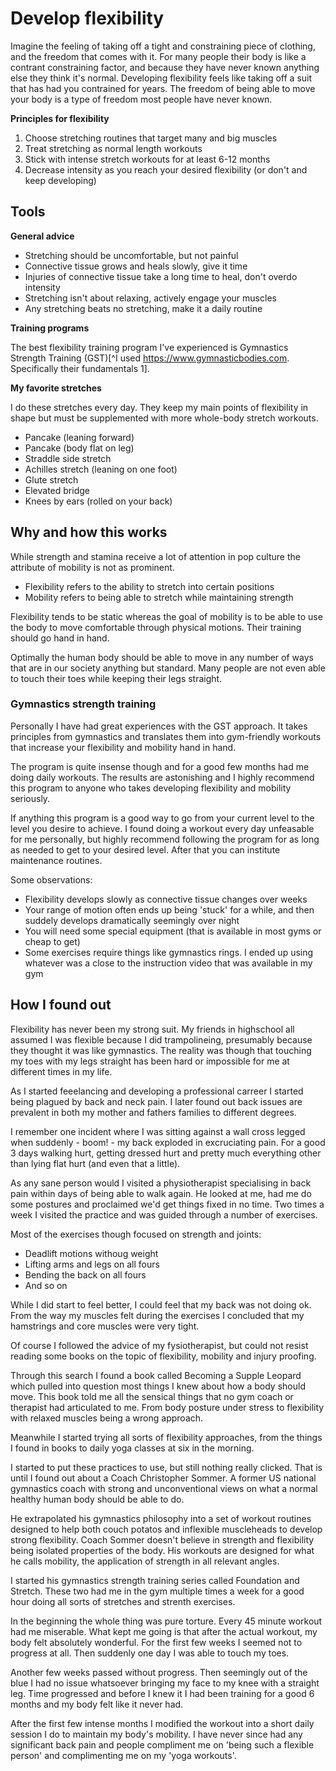 # Develop flexibility

Imagine the feeling of taking off a tight and constraining piece of clothing, and the freedom that comes with it. For many people their body is like a contrant constraining factor, and because they have never known anything else they think it's normal. Developing flexibility feels like taking off a suit that has had you contrained for years. The freedom of being able to move your body is a type of freedom most people have never known.

**Principles for flexibility**

1. Choose stretching routines that target many and big muscles
1. Treat stretching as normal length workouts
1. Stick with intense stretch workouts for at least 6-12 months
1. Decrease intensity as you reach your desired flexibility (or don't and keep developing)

## Tools

**General advice**

- Stretching should be uncomfortable, but not painful
- Connective tissue grows and heals slowly, give it time
- Injuries of connective tissue take a long time to heal, don't overdo intensity
- Stretching isn't about relaxing, actively engage your muscles
- Any stretching beats no stretching, make it a daily routine

**Training programs**

The best flexibility training program I've experienced is Gymnastics Strength Training (GST)[^I used https://www.gymnasticbodies.com. Specifically their fundamentals 1].

**My favorite stretches**

I do these stretches every day. They keep my main points of flexibility in shape but must be supplemented with more whole-body stretch workouts.

- Pancake (leaning forward)
- Pancake (body flat on leg)
- Straddle side stretch
- Achilles stretch (leaning on one foot)
- Glute stretch
- Elevated bridge
- Knees by ears (rolled on your back)

## Why and how this works

While strength and stamina receive a lot of attention in pop culture the attribute of mobility is not as prominent.

- Flexibility refers to the ability to stretch into certain positions
- Mobility refers to being able to stretch while maintaining strength

Flexibility tends to be static whereas the goal of mobility is to be able to use the body to move comfortable through physical motions. Their training should go hand in hand.

Optimally the human body should be able to move in any number of ways that are in our society anything but standard. Many people are not even able to touch their toes while keeping their legs straight.

### Gymnastics strength training

Personally I have had great experiences with the GST approach. It takes principles from gymnastics and translates them into gym-friendly workouts that increase your flexibility and mobility hand in hand.

The program is quite insense though and for a good few months had me doing daily workouts. The results are astonishing and I highly recommend this program to anyone who takes developing flexibility and mobility seriously.

If anything this program is a good way to go from your current level to the level you desire to achieve. I found doing a workout every day unfeasable for me personally, but highly recommend following the program for as long as needed to get to your desired level. After that you can institute maintenance routines.

Some observations:

- Flexibility develops slowly as connective tissue changes over weeks
- Your range of motion often ends up being 'stuck' for a while, and then suddely develops dramatically seemingly over night
- You will need some special equipment (that is available in most gyms or cheap to get)
- Some exercises require things like gymnastics rings. I ended up using whatever was a close to the instruction video that was available in my gym

## How I found out

Flexibility has never been my strong suit. My friends in highschool all assumed I was flexible because I did trampolineing, presumably because they thought it was like gymnastics. The reality was though that touching my toes with my legs straight has been hard or impossible for me at different times in my life.

As I started feeelancing and developing a professional carreer I started being plagued by back and neck pain. I later found out back issues are prevalent in both my mother and fathers families to different degrees.

I remember one incident where I was sitting against a wall cross legged when suddenly - boom! - my back exploded in excruciating pain. For a good 3 days walking hurt, getting dressed hurt and pretty much everything other than lying flat hurt (and even that a little).

As any sane person would I visited a physiotherapist specialising in back pain within days of being able to walk again. He looked at me, had me do some postures and proclaimed we'd get things fixed in no time. Two times a week I visited the practice and was guided through a number of exercises.

Most of the exercises though focused on strength and joints:

- Deadlift motions withoug weight
- Lifting arms and legs on all fours
- Bending the back on all fours
- And so on

While I did start to feel better, I could feel that my back was not doing ok. From the way my muscles felt during the exercises I concluded that my hamstrings and core muscles were very tight.

Of course I followed the advice of my fysiotherapist, but could not resist reading some books on the topic of flexibility, mobility and injury proofing.

Through this search I found a book called Becoming a Supple Leopard which pulled into question most things I knew about how a body should move. This book told me all the sensical things that no gym coach or therapist had articulated to me. From body posture under stress to flexibility with relaxed muscles being a wrong approach.

Meanwhile I started trying all sorts of flexibility approaches, from the things I found in books to daily yoga classes at six in the morning.

I started to put these practices to use, but still nothing really clicked. That is until I found out about a Coach Christopher Sommer. A former US national gymnastics coach with strong and unconventional views on what a normal healthy human body should be able to do.

He extrapolated his gymnastics philosophy into a set of workout routines designed to help both couch potatos and inflexible muscleheads to develop strong flexibility. Coach Sommer doesn't believe in strength and flexibility being isolated properties of the body. His workouts are designed for what he calls mobility, the application of strength in all relevant angles.

I started his gymnastics strength training series called Foundation and Stretch. These two had me in the gym multiple times a week for a good hour doing all sorts of stretches and strenth exercises.

In the beginning the whole thing was pure torture. Every 45 minute workout had me miserable. What kept me going is that after the actual workout, my body felt absolutely wonderful. For the first few weeks I seemed not to progress at all. Then suddenly one day I was able to touch my toes.

Another few weeks passed without progress. Then seemingly out of the blue I had no issue whatsoever bringing my face to my knee with a straight leg. Time progressed and before I knew it I had been training for a good 6 months and my body felt like it never had.

After the first few intense months I modified the workout into a short daily session I do to maintain my body's mobility. I have never since had any significant back pain and people compliment me on 'being such a flexible person' and complimenting me on my 'yoga workouts'.